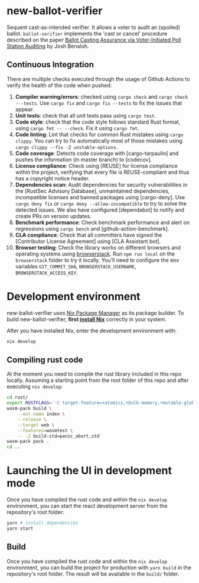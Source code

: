 # new-ballot-verifier

Sequent cast-as-intended verifier. It allows a voter to audit an (spoiled) ballot. `ballot-verifier` implements the 'cast or cancel' procedure described on the paper [Ballot Casting Assurance via Voter-Initiated Poll Station Auditing](https://www.usenix.org/legacy/event/evt07/tech/full_papers/benaloh/benaloh.pdf) by Josh Benaloh.

## Continuous Integration

There are multiple checks executed through the usage of Github Actions to verify
the health of the code when pushed:
1. **Compiler warning/errors**: checked using `cargo check` and 
`cargo check ---tests`. Use `cargo fix` and `cargo fix --tests` to fix the 
issues that appear.
2. **Unit tests**: check that all unit tests pass using `cargo test`.
3. **Code style**: check that the code style follows standard Rust format, using
`cargo fmt -- --check`. Fix it using `cargo fmt`.
4. **Code linting**: Lint that checks for common Rust mistakes using 
`cargo clippy`. You can try to fix automatically most of those mistakes using
`cargo clippy --fix -Z unstable-options`.
5. **Code coverage**: Detects code coverage with [cargo-tarpaulin] and pushes
the information (in master branch) to [codecov].
6. **License compliance**: Check using [REUSE] for license compliance within
the project, verifying that every file is REUSE-compliant and thus has a 
copyright notice header.
7. **Dependencies scan**: Audit dependencies for security vulnerabilities in the
[RustSec Advisory Database], unmaintained dependencies, incompatible licenses
and banned packages using [cargo-deny]. Use `cargo deny fix` or
`cargo deny --allow-incompatible` to try to solve the detected issues. We also
have configured [dependabot] to notify and create PRs on version updates.
8. **Benchmark performance**: Check benchmark performance and alert on
regressions using `cargo bench` and [github-action-benchmark].
9. **CLA compliance**: Check that all committers have signed the 
[Contributor License Agreement] using [CLA Assistant bot].
10. **Browser testing**: Check the library works on different browsers and operating
systems using [browserstack](https://www.browserstack.com/). Run `npm run local`
on the `browserstack` folder to try it locally. You'll need to configure the env variables 
`GIT_COMMIT_SHA`, `BROWSERSTACK_USERNAME`, `BROWSERSTACK_ACCESS_KEY`.

# Development environment

new-ballot-verifier uses [Nix Package Manager] as its package builder. To build
new-ballot-verifier, **first [install Nix]** correctly in your system.

After you have installed Nix, enter the development environment with:

```bash
nix develop
```

## Compiling rust code

At the moment you need to compile the rust library included in this repo
locally. Assuming a starting point from the root folder of this repo and after
executing `nix develop`:

```bash
cd rust/
export RUSTFLAGS='-C target-feature=+atomics,+bulk-memory,+mutable-globals'
wasm-pack build \
    --out-name index \
    --release \
    --target web \
    --features=wasmtest \
    -- -Z build-std=panic_abort,std
wasm-pack pack .
cd ..
```

# Launching the UI in development mode

Once you have compiled the rust code and within the `nix develop` environment,
you can start the react development server from the repository's root folder:

```bash
yarn # install dependencies
yarn start
```

## Build

Once you have compiled the rust code and within the `nix develop` environment,
you can build the project for production with `yarn build` in the repository's
root folder. The result will be available in the `build/` folder.


[Nix Package Manager]: https://nixos.org/
[install Nix]: https://nixos.org/
